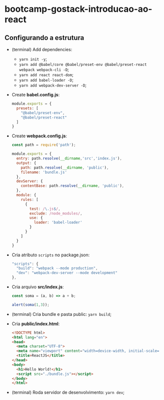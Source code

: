 # bootcamp-gostack-introducao-ao-react 

## Configurando a estrutura

  * (terminal) Add dependencies: 
    * `yarn init -y`;
    * `yarn add @babel/core @babel/preset-env @babel/preset-react webpack webpack-cli -D`;
    * `yarn add react react-dom`;
    * `yarn add babel-loader -D`;
    * `yarn add webpack-dev-server -D`;

  * Create **babel.config.js**:

    ```js
    module.exports = {
      presets: [
        "@babel/preset-env", 
        "@babel/preset-react"
      ]
    }
    ```

  * Create **webpack.config.js**:

    ```js
    const path = require('path');

    module.exports = {
      entry: path.resolve(__dirname,'src','index.js'),
      output: {
        path: path.resolve(__dirname, 'public'),
        filename: 'bundle.js'
      },
      devServer: {
        contentBase: path.resolve(__dirname, 'public'),
      },
      module: {
        rules: [
          {
            test: /\.js$/,
            exclude: /node_modules/,
            use: {
              loader: 'babel-loader'
            }
          }
        ]
      }
    }
    ```

  * Cria atributo `scripts` no package.json:

    ```js
    "scripts": {
      "build": "webpack --mode production",
      "dev": "webpack-dev-server --mode development"
    },
    ```

  * Cria arquivo **src/index.js**:

    ```js
    const soma = (a, b) => a + b;

    alert(soma(1,3));
    ```

  * (terminal) Cria bundle e pasta public: `yarn build`;

  * Cria **public/index.html**:

    ```html
    <!DOCTYPE html>
    <html lang="en">
    <head>
      <meta charset="UTF-8">
      <meta name="viewport" content="width=device-width, initial-scale=1.0">
      <title>ReactJS</title>
    </head>
    <body>
      <h1>Hello World!</h1>
      <script src="./bundle.js"></script>
    </body>
    </html>
    ```

  * (terminal) Roda servidor de desenvolvimento: `yarn dev`;

